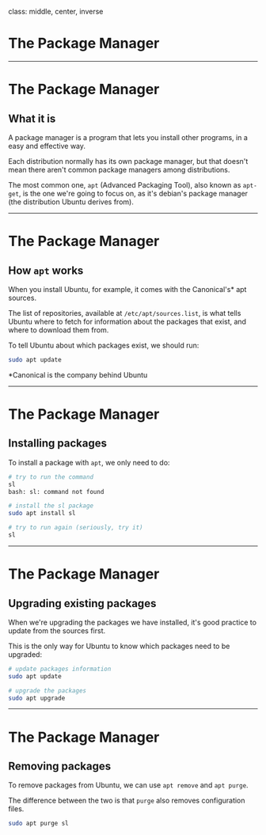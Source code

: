 class: middle, center, inverse

# The Package Manager

---

# The Package Manager

## What it is

A package manager is a program that lets you install other programs, in a easy and effective way.

Each distribution normally has its own package manager, but that doesn't mean there aren't common
package managers among distributions.

The most common one, `apt` (Advanced Packaging Tool), also known as `apt-get`, is the one we're
going to focus on, as it's debian's package manager (the distribution Ubuntu derives from).

---

# The Package Manager

## How `apt` works

When you install Ubuntu, for example, it comes with the Canonical's* apt sources.

The list of repositories, available at `/etc/apt/sources.list`, is what tells Ubuntu where
to fetch for information about the packages that exist, and where to download them from.

To tell Ubuntu about which packages exist, we should run:

```bash
sudo apt update
```

\*Canonical is the company behind Ubuntu

---

# The Package Manager

## Installing packages

To install a package with `apt`, we only need to do:

```bash
# try to run the command
sl
bash: sl: command not found

# install the sl package
sudo apt install sl

# try to run again (seriously, try it)
sl
```

---

# The Package Manager

## Upgrading existing packages

When we're upgrading the packages we have installed, it's good practice
to update from the sources first.

This is the only way for Ubuntu to know which packages need to be upgraded:

```bash
# update packages information
sudo apt update

# upgrade the packages
sudo apt upgrade
```

---

# The Package Manager

## Removing packages

To remove packages from Ubuntu, we can use `apt remove` and `apt purge`.

The difference between the two is that `purge` also removes configuration files.

```bash
sudo apt purge sl
```
